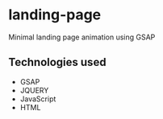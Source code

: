 # landing-page
Minimal landing page animation using GSAP

## Technologies used
* GSAP
* JQUERY
* JavaScript
* HTML 
